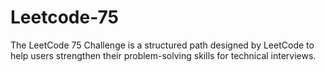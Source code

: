 # Leetcode-75
The LeetCode 75 Challenge is a structured path designed by LeetCode to help users strengthen their problem-solving skills for technical interviews.
